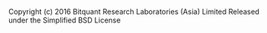 Copyright (c) 2016 Bitquant Research Laboratories (Asia) Limited
Released under the Simplified BSD License
